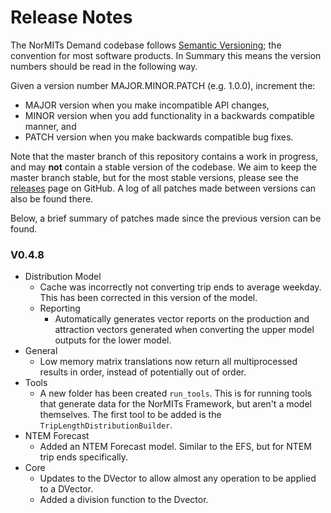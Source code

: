 # Release Notes

The NorMITs Demand codebase follows [Semantic Versioning](https://semver.org/); the convention
for most software products. In Summary this means the version numbers should be read in the 
following way.

Given a version number MAJOR.MINOR.PATCH (e.g. 1.0.0), increment the:

- MAJOR version when you make incompatible API changes,
- MINOR version when you add functionality in a backwards compatible manner, and
- PATCH version when you make backwards compatible bug fixes.

Note that the master branch of this repository contains a work in progress, and  may **not**
contain a stable version of the codebase. We aim to keep the master branch stable, but for the
most stable versions, please see the
[releases](https://github.com/Transport-for-the-North/NorMITs-Demand/releases)
page on GitHub. A log of all patches made between versions can also be found
there.

Below, a brief summary of patches made since the previous version can be found.

### V0.4.8
- Distribution Model
  - Cache was incorrectly not converting trip ends to average weekday.
    This has been corrected in this version of the model.
  - Reporting
    - Automatically generates vector reports on the production and attraction
      vectors generated when converting the upper model outputs for the 
      lower model.
- General
  - Low memory matrix translations now return all multiprocessed results in
    order, instead of potentially out of order.
- Tools
  - A new folder has been created `run_tools`. This is for running tools that 
    generate data for the NorMITs Framework, but aren't a model themselves.
    The first tool to be added is the `TripLengthDistributionBuilder`.
- NTEM Forecast
  - Added an NTEM Forecast model. Similar to the EFS, but for NTEM trip ends
    specifically.
- Core
  - Updates to the DVector to allow almost any operation to be applied to a 
    DVector.
  - Added a division function to the Dvector.
